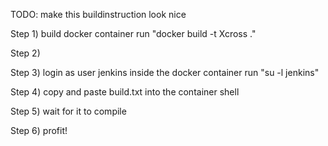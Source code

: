 

TODO: make this buildinstruction look nice  

Step 1) build docker container 
run "docker build -t Xcross ." 

Step 2) 


Step 3) login as user jenkins 
inside the docker container run "su -l jenkins" 

Step 4) copy and paste build.txt into the container shell 

Step 5) wait for it to compile 

Step 6) profit! 
